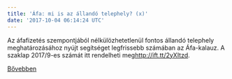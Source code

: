 ```yaml
---
title: 'Áfa: mi is az állandó telephely? (x)'
date: '2017-10-04 06:14:24 UTC'
---
```


Az áfafizetés szempontjából nélkülözhetetlenül fontos állandó telephely meghatározásához nyújt segítséget legfrissebb számában az Áfa-kalauz. A szaklap 2017/9-es számát itt rendelheti meg<http://ift.tt/2yXItzd>.


[Bővebben](http://ift.tt/2xXn0bb)
